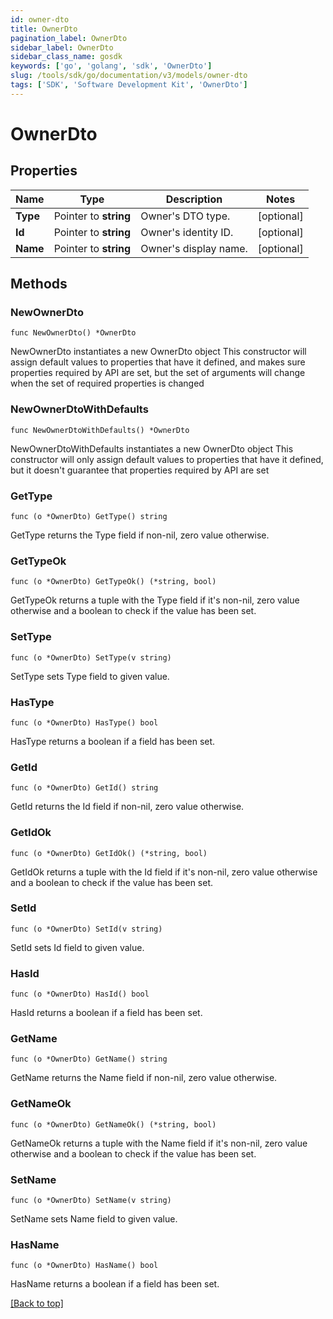 ```yaml
---
id: owner-dto
title: OwnerDto
pagination_label: OwnerDto
sidebar_label: OwnerDto
sidebar_class_name: gosdk
keywords: ['go', 'golang', 'sdk', 'OwnerDto'] 
slug: /tools/sdk/go/documentation/v3/models/owner-dto
tags: ['SDK', 'Software Development Kit', 'OwnerDto']
---
```


# OwnerDto

## Properties

Name | Type | Description | Notes
------------ | ------------- | ------------- | -------------
**Type** | Pointer to **string** | Owner&#39;s DTO type. | [optional] 
**Id** | Pointer to **string** | Owner&#39;s identity ID. | [optional] 
**Name** | Pointer to **string** | Owner&#39;s display name. | [optional] 

## Methods

### NewOwnerDto

`func NewOwnerDto() *OwnerDto`

NewOwnerDto instantiates a new OwnerDto object
This constructor will assign default values to properties that have it defined,
and makes sure properties required by API are set, but the set of arguments
will change when the set of required properties is changed

### NewOwnerDtoWithDefaults

`func NewOwnerDtoWithDefaults() *OwnerDto`

NewOwnerDtoWithDefaults instantiates a new OwnerDto object
This constructor will only assign default values to properties that have it defined,
but it doesn't guarantee that properties required by API are set

### GetType

`func (o *OwnerDto) GetType() string`

GetType returns the Type field if non-nil, zero value otherwise.

### GetTypeOk

`func (o *OwnerDto) GetTypeOk() (*string, bool)`

GetTypeOk returns a tuple with the Type field if it's non-nil, zero value otherwise
and a boolean to check if the value has been set.

### SetType

`func (o *OwnerDto) SetType(v string)`

SetType sets Type field to given value.

### HasType

`func (o *OwnerDto) HasType() bool`

HasType returns a boolean if a field has been set.

### GetId

`func (o *OwnerDto) GetId() string`

GetId returns the Id field if non-nil, zero value otherwise.

### GetIdOk

`func (o *OwnerDto) GetIdOk() (*string, bool)`

GetIdOk returns a tuple with the Id field if it's non-nil, zero value otherwise
and a boolean to check if the value has been set.

### SetId

`func (o *OwnerDto) SetId(v string)`

SetId sets Id field to given value.

### HasId

`func (o *OwnerDto) HasId() bool`

HasId returns a boolean if a field has been set.

### GetName

`func (o *OwnerDto) GetName() string`

GetName returns the Name field if non-nil, zero value otherwise.

### GetNameOk

`func (o *OwnerDto) GetNameOk() (*string, bool)`

GetNameOk returns a tuple with the Name field if it's non-nil, zero value otherwise
and a boolean to check if the value has been set.

### SetName

`func (o *OwnerDto) SetName(v string)`

SetName sets Name field to given value.

### HasName

`func (o *OwnerDto) HasName() bool`

HasName returns a boolean if a field has been set.


[[Back to top]](#) 


